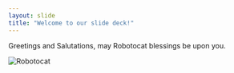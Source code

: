 ```yaml
---
layout: slide
title: "Welcome to our slide deck!"
---
```


Greetings and Salutations, may Robotocat blessings be upon you.

![Robotocat](https://octodex.github.com/images/Robotocat.png)
